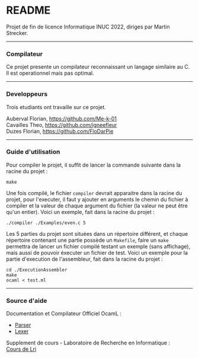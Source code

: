# README 

Projet de fin de licence Informatique INUC 2022, diriges par Martin Strecker.
___
### Compilateur


Ce projet presente un compilateur reconnaissant un langage similaire au C.  
Il est operationnel mais pas optimal.

___
### Developpeurs

Trois etudiants ont travaille sur ce projet.

Auberval Florian, https://github.com/Me-k-01  
Cavailles Theo, https://github.com/igneefleur  
Duzes Florian, https://github.com/FloDarPie  
___
### Guide d'utilisation
Pour compiler le projet, il suffit de lancer la commande suivante dans la racine du projet :
```
make
```
Une fois compilé, le fichier `compiler` devrait apparaitre dans la racine du projet, pour l'executer, il faut y ajouter en arguments le chemin du fichier à compiler et la valeur de chaque argument du fichier (la valeur ne peut être qu'un entier).
Voici un exemple, fait dans la racine du projet :
```
./compiler ./Examples/even.c 5
```

Les 5 parties du projet sont situées dans un répertoire différent, et chaque répertoire contenant une partie possède un `Makefile`, faire un `make` permettra de lancer un fichier compilé testant un exemple (sans affichage), mais aussi de pouvoir éxecuter un fichier de test.
Voici un exemple pour la partie d'execution de l'assembleur, fait dans la racine du projet :
```
cd ./ExecutionAssembler
make
ocaml < test.ml
```
___
### Source d'aide

Documentation et Compilateur Officiel OcamL :   
- [Parser](https://github.com/ocaml/ocaml/blob/trunk/lex/parser.mly)  
- [Lexer](https://github.com/ocaml/ocaml/blob/trunk/lex/lexer.mll)  

Supplement de cours - Laboratoire de Recherche en Informatique :   
[Cours de Lri](https://www.google.com/url?sa=t&rct=j&q=&esrc=s&source=web&cd=&ved=2ahUKEwjo_JPYpsH3AhUDCewKHda7C2EQFnoECAkQAQ&url=https%3A%2F%2Fwww.lri.fr%2F~conchon%2FOMED%2F3%2Focamllex.pdf&usg=AOvVaw2F3Rk2C4Zm999iNqFC1rU5)
